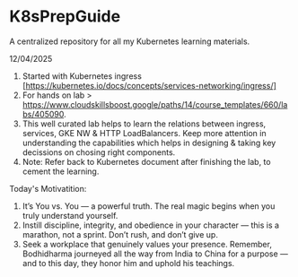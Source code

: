 # K8sPrepGuide
A centralized repository for all my Kubernetes learning materials.

12/04/2025
1. Started with Kubernetes ingress [https://kubernetes.io/docs/concepts/services-networking/ingress/]
2. For hands on lab > https://www.cloudskillsboost.google/paths/14/course_templates/660/labs/405090.
3. This well curated lab helps to learn the relations between ingress, services, GKE NW & HTTP LoadBalancers. Keep more attention in understanding the capabilities which helps in designing & taking key decissions on chosing right components.
4. Note: Refer back to Kubernetes document after finishing the lab, to cement the learning.

Today's Motivatition:
1. It’s You vs. You — a powerful truth. The real magic begins when you truly understand yourself.
2. Instill discipline, integrity, and obedience in your character — this is a marathon, not a sprint. Don’t rush, and don’t give up.
3. Seek a workplace that genuinely values your presence. Remember, Bodhidharma journeyed all the way from India to China for a purpose — and to this day, they honor him and uphold his teachings.
